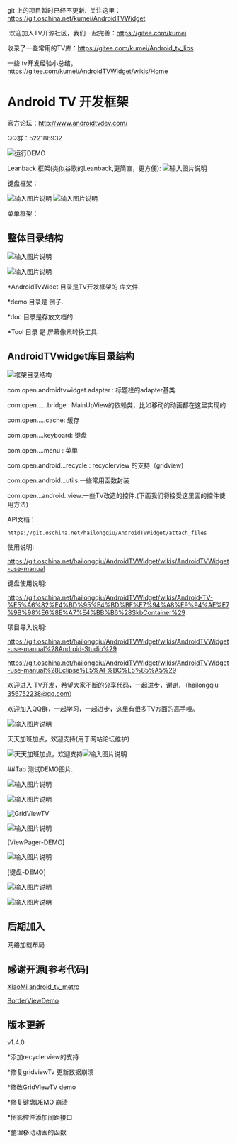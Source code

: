 git 上的项目暂时已经不更新.  关注这里：https://git.oschina.net/kumei/AndroidTVWidget

 欢迎加入TV开源社区，我们一起完善：https://gitee.com/kumei

收录了一些常用的TV库：https://gitee.com/kumei/Android_tv_libs

一些 tv开发经验小总结，https://gitee.com/kumei/AndroidTVWidget/wikis/Home

# Android TV 开发框架

官方论坛：http://www.androidtvdev.com/ 

QQ群：522186932

![运行DEMO](https://git.oschina.net/hailongqiu/AndroidTVWidget/raw/master/doc/demo.gif?dir=0&filepath=doc%2Fdemo.gif&oid=f30160b097d319e464d106b39c6b5414acc9fdac&sha=9de6aa98d14c3c80d88f4dfb93a5064ba2614a81 "在这里输入图片标题")

Leanback 框架(类似谷歌的Leanback,更简直，更方便):
![输入图片说明](http://git.oschina.net/uploads/images/2016/0911/112714_3027c40f_111902.gif "在这里输入图片标题")


键盘框架：

![输入图片说明](http://git.oschina.net/uploads/images/2016/0528/012952_10a76d5c_111902.gif "在这里输入图片标题")
![输入图片说明](http://git.oschina.net/uploads/images/2016/0528/013009_c97c4191_111902.gif "在这里输入图片标题")

菜单框架：


## 整体目录结构

![输入图片说明](http://git.oschina.net/uploads/images/2016/0525/144035_11b9989b_111902.png "在这里输入图片标题")

![输入图片说明](http://git.oschina.net/uploads/images/2016/0525/144049_4f5dbe94_111902.png "在这里输入图片标题")

*AndroidTvWidet 目录是TV开发框架的 库文件.

*demo 目录是 例子.

*doc 目录是存放文档的.

*Tool 目录 是 屏幕像素转换工具.

## AndroidTVwidget库目录结构

![框架目录结构](http://git.oschina.net/uploads/images/2016/0505/155151_939fc32a_111902.png "在这里输入图片标题")

com.open.androidtvwidget.adapter : 标题栏的adapter基类.

com.open......bridge : MainUpView的依赖类，比如移动的动画都在这里实现的

com.open.....cache: 缓存

com.open....keyboard: 键盘

com.open....menu : 菜单

com.open.android...recycle : recyclerview 的支持（gridview)

com.open.android...utils:一些常用函数封装

com.open...android..view:一些TV改造的控件.(下面我们将接受这里面的控件使用方法)

API文档：

    https://git.oschina.net/hailongqiu/AndroidTVWidget/attach_files

使用说明: 

   https://git.oschina.net/hailongqiu/AndroidTVWidget/wikis/AndroidTVWidget-use-manual

键盘使用说明:
   
   https://git.oschina.net/hailongqiu/AndroidTVWidget/wikis/Android-TV-%E5%A6%82%E4%BD%95%E4%BD%BF%E7%94%A8%E9%94%AE%E7%9B%98%E6%8E%A7%E4%BB%B6%28SkbContainer%29

项目导入说明:
   
   https://git.oschina.net/hailongqiu/AndroidTVWidget/wikis/AndroidTVWidget-use-manual%28Android-Studio%29

   https://git.oschina.net/hailongqiu/AndroidTVWidget/wikis/AndroidTVWidget-use-manual%28Eclipse%E5%AF%BC%E5%85%A5%29


 欢迎进入 TV开发，希望大家不断的分享代码，一起进步，谢谢. （hailongqiu 356752238@qq.com）

欢迎加入QQ群，一起学习，一起进步，这里有很多TV方面的高手噢。
  
![输入图片说明](http://git.oschina.net/uploads/images/2016/0223/094451_e49419a7_111902.png "在这里输入图片标题")
 

天天加班加点，欢迎支持(用于网站论坛维护)

![天天加班加点，欢迎支持](http://git.oschina.net/uploads/images/2016/0310/133650_1cc016cc_111902.png "天天加班加点，欢迎支持")![输入图片说明](http://git.oschina.net/uploads/images/2016/0509/155346_0f462db8_111902.png "在这里输入图片标题")


##Tab 测试DEMO图片.
    
![输入图片说明](http://git.oschina.net/uploads/images/2016/0406/110716_e9f61513_111902.png "在这里输入图片标题")

![输入图片说明](http://git.oschina.net/uploads/images/2016/0406/110827_505fcc9c_111902.png "在这里输入图片标题")

![GridViewTV](http://git.oschina.net/uploads/images/2016/0428/112433_94b26833_111902.png "在这里输入图片标题")

![输入图片说明](http://git.oschina.net/uploads/images/2016/0406/110937_f5e73cf4_111902.png "在这里输入图片标题")

[ViewPager-DEMO]

![输入图片说明](http://git.oschina.net/uploads/images/2016/0406/111118_325845c8_111902.png "在这里输入图片标题")

[键盘-DEMO]

![输入图片说明](http://git.oschina.net/uploads/images/2016/0406/111129_38af8a29_111902.png "在这里输入图片标题")

![输入图片说明](http://git.oschina.net/uploads/images/2016/0422/204409_fc65ce11_111902.png "在这里输入图片标题")

## 后期加入
   
   网络加载布局

   
## 感谢开源[参考代码]
<p>
<a href="https://github.com/XiaoMi/android_tv_metro">XiaoMi android_tv_metro </a>
</p>
<p>
<a href="https://github.com/lf8289/BorderViewDemo">BorderViewDemo</a>
</p>


## 版本更新

v1.4.0 

*添加recyclerview的支持

*修复gridviewTv 更新数据崩溃

*修改GridViewTV demo

*修复键盘DEMO 崩溃

*倒影控件添加间距接口

*整理移动动画的函数

